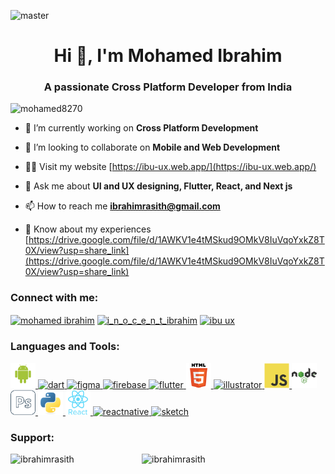 ![master](https://encrypted-tbn0.gstatic.com/images?q=tbn:ANd9GcSmYpv6ewWacrzOgyCZ_v1sr4gkrfHkN3cb8Q&s)
<h1 align="center">Hi 👋, I'm Mohamed Ibrahim</h1>
<h3 align="center">A passionate Cross Platform Developer from India</h3>

<p align="left"> <img src="https://komarev.com/ghpvc/?username=mohamed8270&label=Profile%20views&color=0e75b6&style=flat" alt="mohamed8270" /> </p>

- 🔭 I’m currently working on **Cross Platform Development**

- 👯 I’m looking to collaborate on **Mobile and Web Development**

- 👨‍💻 Visit my website [https://ibu-ux.web.app/](https://ibu-ux.web.app/)

- 💬 Ask me about **UI and UX designing, Flutter, React, and Next js**

- 📫 How to reach me **ibrahimrasith@gmail.com**

- 📄 Know about my experiences [https://drive.google.com/file/d/1AWKV1e4tMSkud9OMkV8IuVqoYxkZ8T0X/view?usp=share_link](https://drive.google.com/file/d/1AWKV1e4tMSkud9OMkV8IuVqoYxkZ8T0X/view?usp=share_link)

<h3 align="left">Connect with me:</h3>
<p align="left">
<a href="https://linkedin.com/in/mohamed ibrahim" target="blank"><img align="center" src="https://raw.githubusercontent.com/rahuldkjain/github-profile-readme-generator/master/src/images/icons/Social/linked-in-alt.svg" alt="mohamed ibrahim" height="30" width="40" /></a>
<a href="https://www.instagram.com/ibrahimrasith/" target="blank"><img align="center" src="https://raw.githubusercontent.com/rahuldkjain/github-profile-readme-generator/master/src/images/icons/Social/instagram.svg" alt="i_n_o_c_e_n_t_ibrahim" height="30" width="40" /></a>
<a href="https://www.youtube.com/c/ibu ux" target="blank"><img align="center" src="https://raw.githubusercontent.com/rahuldkjain/github-profile-readme-generator/master/src/images/icons/Social/youtube.svg" alt="ibu ux" height="30" width="40" /></a>
</p>

<h3 align="left">Languages and Tools:</h3>
<p align="left"> <a href="https://developer.android.com" target="_blank" rel="noreferrer"> <img src="https://raw.githubusercontent.com/devicons/devicon/master/icons/android/android-original-wordmark.svg" alt="android" width="40" height="40"/> </a> <a href="https://dart.dev" target="_blank" rel="noreferrer"> <img src="https://www.vectorlogo.zone/logos/dartlang/dartlang-icon.svg" alt="dart" width="40" height="40"/> </a> <a href="https://www.figma.com/" target="_blank" rel="noreferrer"> <img src="https://www.vectorlogo.zone/logos/figma/figma-icon.svg" alt="figma" width="40" height="40"/> </a> <a href="https://firebase.google.com/" target="_blank" rel="noreferrer"> <img src="https://www.vectorlogo.zone/logos/firebase/firebase-icon.svg" alt="firebase" width="40" height="40"/> </a> <a href="https://flutter.dev" target="_blank" rel="noreferrer"> <img src="https://www.vectorlogo.zone/logos/flutterio/flutterio-icon.svg" alt="flutter" width="40" height="40"/> </a> <a href="https://www.w3.org/html/" target="_blank" rel="noreferrer"> <img src="https://raw.githubusercontent.com/devicons/devicon/master/icons/html5/html5-original-wordmark.svg" alt="html5" width="40" height="40"/> </a> <a href="https://www.adobe.com/in/products/illustrator.html" target="_blank" rel="noreferrer"> <img src="https://www.vectorlogo.zone/logos/adobe_illustrator/adobe_illustrator-icon.svg" alt="illustrator" width="40" height="40"/> </a> <a href="https://developer.mozilla.org/en-US/docs/Web/JavaScript" target="_blank" rel="noreferrer"> <img src="https://raw.githubusercontent.com/devicons/devicon/master/icons/javascript/javascript-original.svg" alt="javascript" width="40" height="40"/> </a> </a> <a href="https://nodejs.org" target="_blank" rel="noreferrer"> <img src="https://raw.githubusercontent.com/devicons/devicon/master/icons/nodejs/nodejs-original-wordmark.svg" alt="nodejs" width="40" height="40"/> <a href="https://www.photoshop.com/en" target="_blank" rel="noreferrer"> <img src="https://raw.githubusercontent.com/devicons/devicon/master/icons/photoshop/photoshop-line.svg" alt="photoshop" width="40" height="40"/> </a> <a href="https://www.python.org" target="_blank" rel="noreferrer"> <img src="https://raw.githubusercontent.com/devicons/devicon/master/icons/python/python-original.svg" alt="python" width="40" height="40"/> </a> <a href="https://reactjs.org/" target="_blank" rel="noreferrer"> <img src="https://raw.githubusercontent.com/devicons/devicon/master/icons/react/react-original-wordmark.svg" alt="react" width="40" height="40"/> </a> <a href="https://reactnative.dev/" target="_blank" rel="noreferrer"> <img src="https://reactnative.dev/img/header_logo.svg" alt="reactnative" width="40" height="40"/> </a> <a href="https://www.sketch.com/" target="_blank" rel="noreferrer"> <img src="https://www.vectorlogo.zone/logos/sketchapp/sketchapp-icon.svg" alt="sketch" width="40" height="40"/> </a> </p>

<h3 align="left">Support:</h3>
<p><a href="https://www.buymeacoffee.com/ibrahimrasith"> <img align="left" src="https://cdn.buymeacoffee.com/buttons/v2/default-yellow.png" height="50" width="210" alt="ibrahimrasith" /></a><a href="https://ko-fi.com/ibrahimrasith"> <img align="left" src="https://cdn.ko-fi.com/cdn/kofi3.png?v=3" height="50" width="210" alt="ibrahimrasith" /></a></p><br><br>

